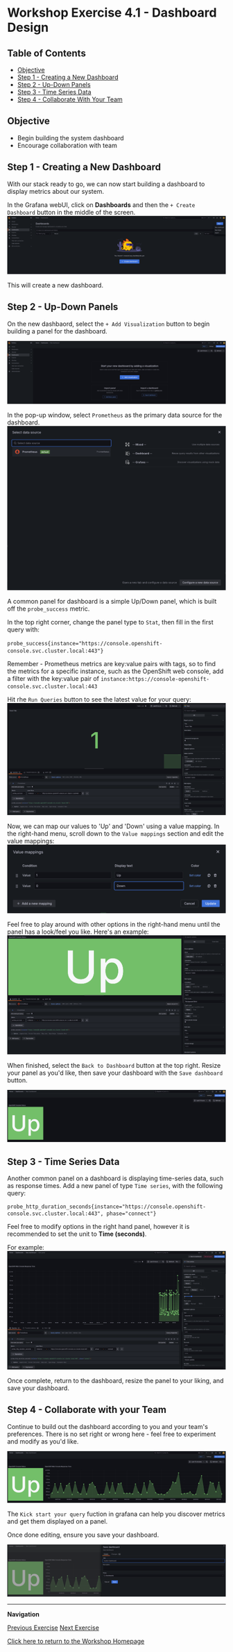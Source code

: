 # Workshop Exercise 4.1 - Dashboard Design

## Table of Contents

* [Objective](#objective)
* [Step 1 - Creating a New Dashboard](#step-1---creating-a-new-dashboard)
* [Step 2 - Up-Down Panels](#step-2---up-down-panels)
* [Step 3 - Time Series Data](#step-3---time-series-data)
* [Step 4 - Collaborate With Your Team](#step-4---collaborate-with-your-team)

## Objective

* Begin building the system dashboard
* Encourage collaboration with team

## Step 1 - Creating a New Dashboard
With our stack ready to go, we can now start building a dashboard to display metrics about our system.

In the Grafana webUI, click on **Dashboards** and then the `+ Create Dashboard` button in the middle of the screen.
![New Dashboard](../images/grafana-new-dashboard.png)

This will create a new dashboard.

## Step 2 - Up-Down Panels
On the new dashbaord, select the `+ Add Visualization` button to begin building a panel for the dashboard.

![Grafana Add Visualization](../images/grafana-add-visualization.png)

In the pop-up window, select `Prometheus` as the primary data source for the dashboard.
![Select Datasource](../images/grafana-select-datasource.png)

A common panel for dashboard is a simple Up/Down panel, which is built off the `probe_success` metric.

In the top right corner, change the panel type to `Stat`, then fill in the first query with:

`probe_success{instance="https://console.openshift-console.svc.cluster.local:443"}`

Remember - Prometheus metrics are key:value pairs with tags, so to find the metrics for a specific instance, such as the OpenShift web console, add a filter with the key:value pair of `instance:https://console-openshift-console.svc.cluster.local:443`

Hit rhe `Run Queries` button to see the latest value for your query:
![Grafana Single Stat Raw](../images/grafana-raw-single-stat.png)

Now, we can map our values to 'Up' and 'Down' using a value mapping. In the right-hand menu, scroll down to the `Value mappings` section and edit the value mappings:
![Grafana Single Stat Value Mappings](../images/grafana-single-stat-value-mapping.png)

Feel free to play around with other options in the right-hand menu until the panel has a look/feel you like. Here's an example:
![Grafana Single Stat Panel Options](../images/grafana-single-stat-panel-options.png)

When finished, select the `Back to Dashboard` button at the top right. Resize your panel as you'd like, then save your dashboard with the `Save dashboard` button.

![Grafana Single Stat Saved](../images/grafana-single-stat-saved.png)

## Step 3 - Time Series Data
Another common panel on a dashboard is displaying time-series data, such as response times. Add a new panel of type `Time series`, with the following query:
```
probe_http_duration_seconds{instance="https://console.openshift-console.svc.cluster.local:443", phase="connect"}
```

Feel free to modify options in the right hand panel, however it is recommended to set the unit to **Time (seconds)**.

For example:
![Grafana Time Series Panel](../images/grafana-time-series-panel.png)

Once complete, return to the dashboard, resize the panel to your liking, and save your dashboard.

## Step 4 - Collaborate with your Team
Continue to build out the dashboard according to you and your team's preferences. There is no set right or wrong here - feel free to experiment and modify as you'd like.

![Grafana Finished Dashboard](../images/grafana-finished-dashboard.png)

The `Kick start your query` fuction in grafana can help you discover metrics and get them displayed on a panel.

Once done editing, ensure you save your dashboard.

![Grafana Save Dashboard](../images/grafana-save-dashboard.png)

---
**Navigation**

[Previous Exercise](../3.2-investigate-resources/)  [Next Exercise](../4.2-exporting-dashboards/)

[Click here to return to the Workshop Homepage](../../README.md)

